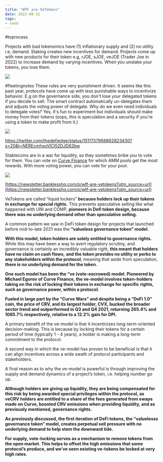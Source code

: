 ```yaml
---
title: "WTF are VeTokens"
date: 2022-08-31
tags:
- seed
---
```

#toprocess 

Projects with bad tokenomics have (1) inflationary supply and (2) no utility i.e, demand. Staking creates new incentives for demand. Projects come up with new products for their token e.g, rJOE, sJOE, veJOE (Trader Joe in 2022) to increase demand by varying incentives. When you unstake your tokens, you lose them. 

![](/images/Pasted%20image%2020230618094529.png)

#fleetingnotes These rules are very punishment driven. It seems like this past year, protocols have come up with less punishable ways to incentivize behavior. E.g on the governance side, you don't lose your delegated tokens if you decide to sell. The smart contract automatically un-delegates them and adjusts the voting power of delegate.  Why do we even need individuals to delegate votes? Yes, it's fun to experiment but individuals should make money from their tokens (oops, this is speculation and a security if you're using a token to make profit from it.)


![](/images/Pasted%20image%2020220930215648.png)

https://twitter.com/thedefiedge/status/1511737966862823430?s=20&t=NEREcmhsoVlCI52DJD62bw

Stablecoins are in a war for liquidity, so they sometimes bribe you to vote for them. You can vote on [Curve Finance](/notes/Curve%20Finance.md) for which AMM pools get the most rewards. With more voting power, you can vote for your pool. 

![](/images/Pasted%20image%2020220930220508.png)

[https://newsletter.banklesshq.com/p/wtf-are-vetokens?utm_source=url](https://newsletter.banklesshq.com/p/wtf-are-vetokens?utm_source=url)

VeTokens are called “liquid lockers” **because holders lock up their tokens in exchange for special rights.** This prevents speculative selling like what happened with UNI and COMP, **pioneers in Defi token design, because there was no underlying demand other than speculative selling.**

A common pattern we saw in DeFi token design for projects that launched before mid-to-late 2021 was the **“valueless governance token” model.**
  
**With this model, token holders are solely entitled to governance rights.** While this may have been a way to avert regulatory scrutiny, and governance is certainly an incredibly valuable right, **this meant that holders have no claim on cash flows,** **and the token provides no utility or perks to any stakeholders within the protocol**; meaning that aside from speculation, **there is no underlying demand for the token.**

**One such model has been the “ve (vote-escrowed) model. Pioneered by Michael Egorov of Curve Finance, the ve-model involves token-holders taking on the risk of locking their tokens in exchange for specific rights, such as governance power, within a protocol.**

**Fueled in large part by the “Curve Wars” and despite being a “DeFi 1.0” coin, the price of CRV, and its largest holder, CVX, bucked the broader sector trend and outperformed in Q3 and Q4 2021, returning 265.4% and 1085.7% respectively, relative to a 12.2% gain for DPI.**

A primary benefit of the ve-model is that it incentivizes long-term-oriented decision-making. This is because by locking their tokens for a certain period of time (typically 1 - 4 years), a holder is making a long-term commitment to the protocol.

A second way in which the ve-model has proven to be beneficial is that it can align incentives across a wide swath of protocol participants and stakeholders.

A final reason as to why the ve-model is powerful is through improving the supply and demand dynamics of a project’s token, i.e. helping number go up.

**Although holders are giving up liquidity, they are being compensated for this risk by being awarded special privileges within the protocol, as veCRV holders are entitled to a share of the fees generated from swaps made on Curve, boosted CRV emissions when providing liquidity, and as previously mentioned, governance rights.**

**As previously discussed, the first iteration of DeFi tokens, the “valuelesss governance token” model, creates perpetual sell pressure with no underlying demand to help stem the downward tide.**

**For supply, vote-locking serves as a mechanism to remove tokens from the open market. This helps to offset the high emissions that some protocol’s produce, and we’ve seen existing ve-tokens be locked at very high rates.**
